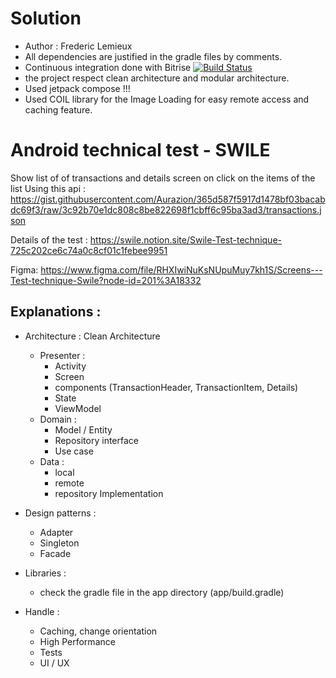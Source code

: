 # Solution

- Author : Frederic Lemieux
- All dependencies are justified in the gradle files by comments.
- Continuous integration done with Bitrise 
  [![Build Status](https://app.bitrise.io/app/f1362518ed78d5e0/status.svg?token=YzVQM-fRKzIxYj14KWidGA&branch=master)](https://app.bitrise.io/app/f1362518ed78d5e0)
- the project respect clean architecture and modular architecture.
- Used jetpack compose !!!
- Used COIL library for the Image Loading for easy remote access and caching feature.


# Android technical test - SWILE

Show list of of transactions and details screen on click on the items of the list
Using this api :  https://gist.githubusercontent.com/Aurazion/365d587f5917d1478bf03bacabdc69f3/raw/3c92b70e1dc808c8be822698f1cbff6c95ba3ad3/transactions.json

Details of the test : 
https://swile.notion.site/Swile-Test-technique-725c202ce6c74a0c8cf01c1febee9951

Figma:
https://www.figma.com/file/RHXIwiNuKsNUpuMuy7kh1S/Screens---Test-technique-Swile?node-id=201%3A18332

## Explanations :

- Architecture : Clean Architecture
    - Presenter :
        - Activity
        - Screen
        - components (TransactionHeader, TransactionItem, Details)
        - State
        - ViewModel
    - Domain :
        - Model / Entity
        - Repository interface
        - Use case
    - Data :
        - local
        - remote
        - repository Implementation

- Design patterns :
    - Adapter
    - Singleton
    - Facade

- Libraries :
    - check the gradle file in the app directory (app/build.gradle)

- Handle :
    - Caching, change orientation
    - High Performance
    - Tests
    - UI / UX



